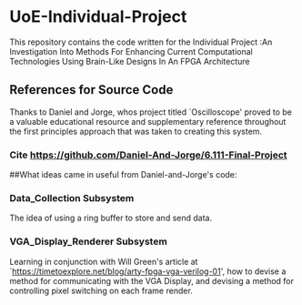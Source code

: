 # UoE-Individual-Project
This repository contains the code written for the Individual Project :An Investigation Into Methods For Enhancing Current Computational Technologies Using Brain-Like Designs In An FPGA Architecture

## References for Source Code
Thanks to Daniel and Jorge, whos project titled `Oscilloscope' proved to be a valuable educational resource and supplementary reference throughout the first principles approach that was taken to creating this system.

### Cite https://github.com/Daniel-And-Jorge/6.111-Final-Project

##What ideas came in useful from Daniel-and-Jorge's code:
### Data_Collection Subsystem
The idea of using a ring buffer to store and send data.

### VGA_Display_Renderer Subsystem
Learning in conjunction with Will Green's article at `https://timetoexplore.net/blog/arty-fpga-vga-verilog-01', how to devise a method for communicating with the VGA Display, and devising a method for controlling pixel switching on each frame render.
